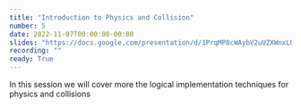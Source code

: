 ```yaml
---
title: "Introduction to Physics and Collision"
number: 5
date: 2022-11-07T00:00:00-00:00
slides: "https://docs.google.com/presentation/d/1PrqMP8cWAybV2uUZXWnxLQc5gFO974G8D20a_yIFPXM/edit?usp=sharing"
recording: ""
ready: True
---
```


In this session we will cover more the logical implementation techniques for physics and collisions
